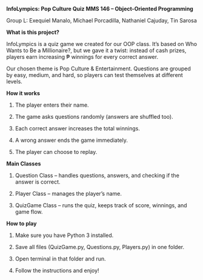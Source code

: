 **InfoLympics: Pop Culture Quiz 
MMS 146 – Object-Oriented Programming**

Group L: Exequiel Manalo, Michael Porcadilla, Nathaniel Cajuday, Tin Sarosa

**What is this project?**

InfoLympics is a quiz game we created for our OOP class. It’s based on Who Wants to Be a Millionaire?, but we gave it a twist: instead of cash prizes, players earn increasing ₱ winnings for every correct answer.

Our chosen theme is Pop Culture & Entertainment. Questions are grouped by easy, medium, and hard, so players can test themselves at different levels.

**How it works**
1. The player enters their name.

2. The game asks questions randomly (answers are shuffled too).

3. Each correct answer increases the total winnings.

4. A wrong answer ends the game immediately.

5. The player can choose to replay.

**Main Classes**
1. Question Class – handles questions, answers, and checking if the answer is correct.

2. Player Class – manages the player’s name.

3. QuizGame Class – runs the quiz, keeps track of score, winnings, and game flow.

**How to play**
1. Make sure you have Python 3 installed.

2. Save all files (QuizGame.py, Questions.py, Players.py) in one folder.

3. Open terminal in that folder and run.

4. Follow the instructions and enjoy!
